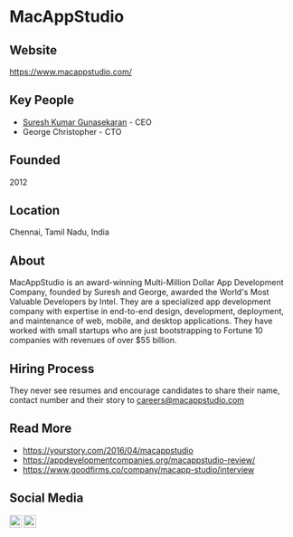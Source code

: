# MacAppStudio 

## Website

https://www.macappstudio.com/

## Key People

- [Suresh Kumar Gunasekaran](https://in.linkedin.com/in/sureshceo) - CEO
- George Christopher - CTO

## Founded

2012

## Location

Chennai, Tamil Nadu, India

## About

MacAppStudio is an award-winning Multi-Million Dollar App Development Company, founded by Suresh and George, awarded the World's Most Valuable Developers by Intel. They are a specialized app development company with expertise in end-to-end design, development, deployment, and maintenance of web, mobile, and desktop applications. They have worked with small startups who are just bootstrapping to Fortune 10 companies with revenues of over $55 billion.

## Hiring Process

They never see resumes and encourage candidates to share their name, contact number and their story to careers@macappstudio.com

## Read More

- https://yourstory.com/2016/04/macappstudio
- https://appdevelopmentcompanies.org/macappstudio-review/
- https://www.goodfirms.co/company/macapp-studio/interview

## Social Media

[<img align="left" alt="MacAppStudio | Youtube" width="22px" src="https://cdn.jsdelivr.net/npm/simple-icons@3.7.0/icons/youtube.svg" />][youtube]
[<img align="left" alt="MacAppStudio | LinkedIn" width="22px" src="https://cdn.jsdelivr.net/npm/simple-icons@3.7.0/icons/linkedin.svg" />][linkedin]

[youtube]: https://www.youtube.com/channel/UCjAwopTaJUR5yXDzjg_8E_A
[linkedin]: https://www.linkedin.com/organization-guest/company/macappstudioteam
